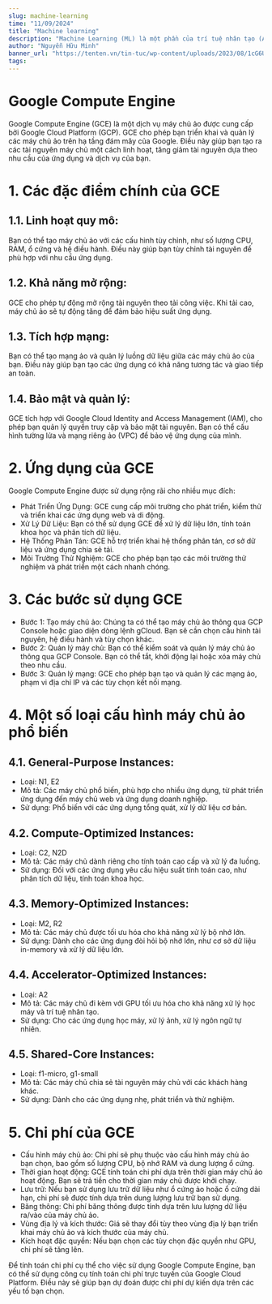 ```yaml
---
slug: machine-learning
time: "11/09/2024"
title: "Machine learning"
description: "Machine Learning (ML) là một phần của trí tuệ nhân tạo (AI) mà chúng ta dùng để xây dựng các mô hình hoặc chương trình máy tính có khả năng tự học từ dữ liệu."
author: "Nguyễn Hữu Minh"
banner_url: "https://tenten.vn/tin-tuc/wp-content/uploads/2023/08/1cG6U1qstYDijh9bPL42e-Q.jpg"
tags:
---
```


# Google Compute Engine

Google Compute Engine (GCE) là một dịch vụ máy chủ ảo được cung cấp bởi Google Cloud Platform (GCP).
GCE cho phép bạn triển khai và quản lý các máy chủ ảo trên hạ tầng đám mây của Google.
Điều này giúp bạn tạo ra các tài nguyên máy chủ một cách linh hoạt, tăng giảm tài nguyên dựa theo nhu cầu của ứng dụng và dịch vụ của bạn.

# 1. Các đặc điểm chính của GCE

## 1.1. Linh hoạt quy mô:

Bạn có thể tạo máy chủ ảo với các cấu hình tùy chỉnh, như số lượng CPU, RAM, ổ cứng và hệ điều hành.
Điều này giúp bạn tùy chỉnh tài nguyên để phù hợp với nhu cầu ứng dụng.

## 1.2. Khả năng mở rộng:

GCE cho phép tự động mở rộng tài nguyên theo tải công việc.
Khi tải cao, máy chủ ảo sẽ tự động tăng để đảm bảo hiệu suất ứng dụng.

## 1.3. Tích hợp mạng:

Bạn có thể tạo mạng ảo và quản lý luồng dữ liệu giữa các máy chủ ảo của bạn.
Điều này giúp bạn tạo các ứng dụng có khả năng tương tác và giao tiếp an toàn.

## 1.4. Bảo mật và quản lý:

GCE tích hợp với Google Cloud Identity and Access Management (IAM), cho phép bạn quản lý quyền truy cập và bảo mật tài nguyên.
Bạn có thể cấu hình tường lửa và mạng riêng ảo (VPC) để bảo vệ ứng dụng của mình.

# 2. Ứng dụng của GCE

Google Compute Engine được sử dụng rộng rãi cho nhiều mục đích:

- Phát Triển Ứng Dụng:
GCE cung cấp môi trường cho phát triển, kiểm thử và triển khai các ứng dụng web và di động.
- Xử Lý Dữ Liệu:
Bạn có thể sử dụng GCE để xử lý dữ liệu lớn, tính toán khoa học và phân tích dữ liệu.
- Hệ Thống Phân Tán:
GCE hỗ trợ triển khai hệ thống phân tán, cơ sở dữ liệu và ứng dụng chia sẻ tải.
- Môi Trường Thử Nghiệm:
GCE cho phép bạn tạo các môi trường thử nghiệm và phát triển một cách nhanh chóng.

# 3. Các bước sử dụng GCE

- Bước 1: Tạo máy chủ ảo:
Chúng ta có thể tạo máy chủ ảo thông qua GCP Console hoặc giao diện dòng lệnh gCloud.
Bạn sẽ cần chọn cấu hình tài nguyên, hệ điều hành và tùy chọn khác.
- Bước 2: Quản lý máy chủ:
Bạn có thể kiểm soát và quản lý máy chủ ảo thông qua GCP Console.
Bạn có thể tắt, khởi động lại hoặc xóa máy chủ theo nhu cầu.
- Bước 3: Quản lý mạng:
GCE cho phép bạn tạo và quản lý các mạng ảo, phạm vi địa chỉ IP và các tùy chọn kết nối mạng.

# 4. Một số loại cấu hình máy chủ ảo phổ biến

## 4.1. General-Purpose Instances:

- Loại: N1, E2
- Mô tả: Các máy chủ phổ biến, phù hợp cho nhiều ứng dụng, từ phát triển ứng dụng đến máy chủ web và ứng dụng doanh nghiệp.
- Sử dụng: Phổ biến với các ứng dụng tổng quát, xử lý dữ liệu cơ bản.

## 4.2. Compute-Optimized Instances:

- Loại: C2, N2D
- Mô tả: Các máy chủ dành riêng cho tính toán cao cấp và xử lý đa luồng.
- Sử dụng: Đối với các ứng dụng yêu cầu hiệu suất tính toán cao, như phân tích dữ liệu, tính toán khoa học.

## 4.3. Memory-Optimized Instances:

- Loại: M2, R2
- Mô tả: Các máy chủ được tối ưu hóa cho khả năng xử lý bộ nhớ lớn.
- Sử dụng: Dành cho các ứng dụng đòi hỏi bộ nhớ lớn, như cơ sở dữ liệu in-memory và xử lý dữ liệu lớn.

## 4.4. Accelerator-Optimized Instances:

- Loại: A2
- Mô tả: Các máy chủ đi kèm với GPU tối ưu hóa cho khả năng xử lý học máy và trí tuệ nhân tạo.
- Sử dụng: Cho các ứng dụng học máy, xử lý ảnh, xử lý ngôn ngữ tự nhiên.

## 4.5. Shared-Core Instances:

- Loại: f1-micro, g1-small
- Mô tả: Các máy chủ chia sẻ tài nguyên máy chủ với các khách hàng khác.
- Sử dụng: Dành cho các ứng dụng nhẹ, phát triển và thử nghiệm.

# 5. Chi phí của GCE

- Cấu hình máy chủ ảo: Chi phí sẽ phụ thuộc vào cấu hình máy chủ ảo bạn chọn, bao gồm số lượng CPU, bộ nhớ RAM và dung lượng ổ cứng.
- Thời gian hoạt động: GCE tính toán chi phí dựa trên thời gian máy chủ ảo hoạt động. Bạn sẽ trả tiền cho thời gian máy chủ được khởi chạy.
- Lưu trữ: Nếu bạn sử dụng lưu trữ dữ liệu như ổ cứng ảo hoặc ổ cứng dài hạn, chi phí sẽ được tính dựa trên dung lượng lưu trữ bạn sử dụng.
- Băng thông: Chi phí băng thông được tính dựa trên lưu lượng dữ liệu ra/vào của máy chủ ảo.
- Vùng địa lý và kích thước: Giá sẽ thay đổi tùy theo vùng địa lý bạn triển khai máy chủ ảo và kích thước của máy chủ.
- Kích hoạt đặc quyền: Nếu bạn chọn các tùy chọn đặc quyền như GPU, chi phí sẽ tăng lên.

Để tính toán chi phí cụ thể cho việc sử dụng Google Compute Engine, bạn có thể sử dụng công cụ tính toán chi phí trực tuyến của Google Cloud Platform.
Điều này sẽ giúp bạn dự đoán được chi phí dự kiến dựa trên các yếu tố bạn chọn.
